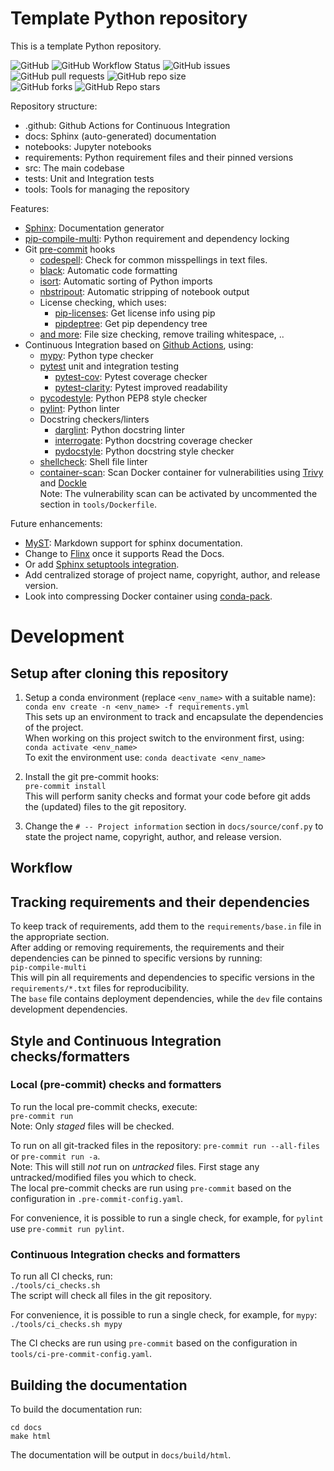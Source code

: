 # Template Python repository

This is a template Python repository.

![GitHub](https://img.shields.io/github/license/jvanheugten/template)
![GitHub Workflow Status](https://img.shields.io/github/workflow/status/jvanheugten/template/CI)
![GitHub issues](https://img.shields.io/github/issues-raw/jvanheugten/template)
![GitHub pull requests](https://img.shields.io/github/issues-pr-raw/jvanheugten/template)
![GitHub repo size](https://img.shields.io/github/repo-size/jvanheugten/template)\
![GitHub forks](https://img.shields.io/github/forks/jvanheugten/template?style=social)
![GitHub Repo stars](https://img.shields.io/github/stars/jvanheugten/template?style=social)

Repository structure:

* .github: Github Actions for Continuous Integration
* docs: Sphinx (auto-generated) documentation
* notebooks: Jupyter notebooks
* requirements: Python requirement files and their pinned versions
* src: The main codebase
* tests: Unit and Integration tests
* tools: Tools for managing the repository


Features:
* [Sphinx](https://www.sphinx-doc.org): Documentation generator
* [pip-compile-multi](https://pip-compile-multi.readthedocs.io/): Python requirement and dependency locking
* Git [pre-commit](https://pre-commit.com/) hooks
  * [codespell](https://github.com/codespell-project/codespell): Check for common misspellings in text files.
  * [black](https://github.com/psf/black): Automatic code formatting
  * [isort](https://pycqa.github.io/isort/): Automatic sorting of Python imports
  * [nbstripout](https://github.com/kynan/nbstripout): Automatic stripping of notebook output
  * License checking, which uses:
    * [pip-licenses](https://github.com/raimon49/pip-licenses): Get license info using pip
    * [pipdeptree](https://github.com/naiquevin/pipdeptree): Get pip dependency tree
  * [and more](https://github.com/pre-commit/pre-commit-hooks): File size checking, remove trailing whitespace, ..
* Continuous Integration based on [Github Actions](https://github.com/features/actions), using:
  * [mypy](https://mypy.readthedocs.io/): Python type checker
  * [pytest](https://docs.pytest.org/) unit and integration testing
    * [pytest-cov](https://github.com/pytest-dev/pytest-cov): Pytest coverage checker
    * [pytest-clarity](https://github.com/darrenburns/pytest-clarity): Pytest improved readability
  * [pycodestyle](https://pycodestyle.pycqa.org/): Python PEP8 style checker
  * [pylint](https://www.pylint.org): Python linter
  * Docstring checkers/linters
    * [darglint](https://github.com/terrencepreilly/darglint): Python docstring linter
    * [interrogate](https://interrogate.readthedocs.io/): Python docstring coverage checker
    * [pydocstyle](https://github.com/PyCQA/pydocstyle): Python docstring style checker
  * [shellcheck](https://github.com/koalaman/shellcheck): Shell file linter
  * [container-scan](https://github.com/Azure/container-scan): Scan Docker container for vulnerabilities using [Trivy](https://github.com/aquasecurity/trivy) and [Dockle](https://github.com/goodwithtech/dockle)\
  Note: The vulnerability scan can be activated by uncommented the section in `tools/Dockerfile`.

Future enhancements:
* [MyST](https://myst-parser.readthedocs.io): Markdown support for sphinx documentation.
* Change to [Flinx](https://github.com/osteele/flinx) once it supports Read the Docs.
* Or add [Sphinx setuptools integration](https://www.sphinx-doc.org/en/master/usage/advanced/setuptools.html).
* Add centralized storage of project name, copyright, author, and release version.
* Look into compressing Docker container using [conda-pack](https://pythonspeed.com/articles/conda-docker-image-size/).

# Development

## Setup after cloning this repository
1. Setup a conda environment (replace `<env_name>` with a suitable name):\
```conda env create -n <env_name> -f requirements.yml```\
This sets up an environment to track and encapsulate the dependencies of the project.\
When working on this project switch to the environment first, using:\
```conda activate <env_name>```\
To exit the environment use: `conda deactivate <env_name>`

2. Install the git pre-commit hooks:\
```pre-commit install```\
This will perform sanity checks and format your code before git adds the (updated) files to the git repository.

3. Change the `# -- Project information` section in `docs/source/conf.py` to state the project name, copyright, author, and release version.

## Workflow

## Tracking requirements and their dependencies
To keep track of requirements, add them to the `requirements/base.in` file in the appropriate section.\
After adding or removing requirements, the requirements and their dependencies can be pinned to specific versions by running:\
```pip-compile-multi```\
This will pin all requirements and dependencies to specific versions in the `requirements/*.txt` files for reproducibility.\
The `base` file contains deployment dependencies, while the `dev` file contains development dependencies.

## Style and Continuous Integration checks/formatters

### Local (pre-commit) checks and formatters
To run the local pre-commit checks, execute:\
```pre-commit run```\
Note: Only _staged_ files will be checked.

To run on all git-tracked files in the repository: `pre-commit run --all-files` or `pre-commit run -a`.\
Note: This will still _not_ run on _untracked_ files. First stage any untracked/modified files you which to check.\
The local pre-commit checks are run using `pre-commit` based on the configuration in `.pre-commit-config.yaml`.

For convenience, it is possible to run a single check, for example, for `pylint` use `pre-commit run pylint`.

### Continuous Integration checks and formatters
To run all CI checks, run:\
```./tools/ci_checks.sh```\
The script will check all files in the git repository.

For convenience, it is possible to run a single check, for example, for `mypy`:\
```./tools/ci_checks.sh mypy```

The CI checks are run using `pre-commit` based on the configuration in `tools/ci-pre-commit-config.yaml`.

## Building the documentation
To build the documentation run:
```
cd docs
make html
```
The documentation will be output in `docs/build/html`.

